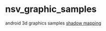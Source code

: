 # nsv_graphic_samples
android 3d graphics samples
[shadow mapping](https://github.com/NoneSoVile/nsv_graphic_samples/blob/master/lightmodel1.png)
